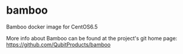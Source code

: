 bamboo
======

Bamboo docker image for CentOS6.5

More info about Bamboo can be found at the project's git home page: https://github.com/QubitProducts/bamboo 

